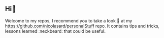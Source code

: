 ## Hi:loudspeaker:
Welcome to my repos, I recommend you to take a look :eyes: at my https://github.com/nicolasard/personalStuff repo. It contains tips and tricks, lessons learned :neckbeard: that could be useful. 
